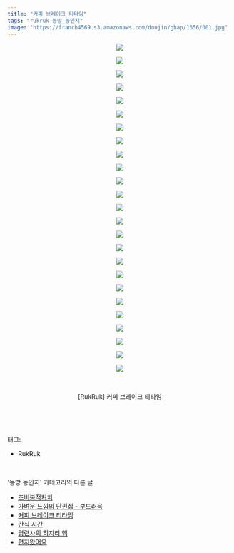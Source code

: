 ```yaml
---
title: "커피 브레이크 티타임"
tags: "rukruk 동방_동인지"
image: "https://franch4569.s3.amazonaws.com/doujin/ghap/1656/001.jpg"
---
```

<div class="article">
<p style="text-align: center; clear: none; float: none;"><img src="{{ site.imgserver2 }}/ghap/1656/001.jpg"/></p>
<p style="text-align: center; clear: none; float: none;"><img src="{{ site.imgserver2 }}/ghap/1656/002.jpg"/></p>
<p style="text-align: center; clear: none; float: none;"><img src="{{ site.imgserver2 }}/ghap/1656/003.jpg"/></p>
<p style="text-align: center; clear: none; float: none;"><img src="{{ site.imgserver2 }}/ghap/1656/004.jpg"/></p>
<p style="text-align: center; clear: none; float: none;"><img src="{{ site.imgserver2 }}/ghap/1656/005.jpg"/></p>
<p style="text-align: center; clear: none; float: none;"><img src="{{ site.imgserver2 }}/ghap/1656/006.jpg"/></p>
<p style="text-align: center; clear: none; float: none;"><img src="{{ site.imgserver2 }}/ghap/1656/007.jpg"/></p>
<p style="text-align: center; clear: none; float: none;"><img src="{{ site.imgserver2 }}/ghap/1656/008.jpg"/></p>
<p style="text-align: center; clear: none; float: none;"><img src="{{ site.imgserver2 }}/ghap/1656/009.jpg"/></p>
<p style="text-align: center; clear: none; float: none;"><img src="{{ site.imgserver2 }}/ghap/1656/010.jpg"/></p>
<p style="text-align: center; clear: none; float: none;"><img src="{{ site.imgserver2 }}/ghap/1656/011.jpg"/></p>
<p style="text-align: center; clear: none; float: none;"><img src="{{ site.imgserver2 }}/ghap/1656/012.jpg"/></p>
<p style="text-align: center; clear: none; float: none;"><img src="{{ site.imgserver2 }}/ghap/1656/013.jpg"/></p>
<p style="text-align: center; clear: none; float: none;"><img src="{{ site.imgserver2 }}/ghap/1656/014.jpg"/></p>
<p style="text-align: center; clear: none; float: none;"><img src="{{ site.imgserver2 }}/ghap/1656/015.jpg"/></p>
<p style="text-align: center; clear: none; float: none;"><img src="{{ site.imgserver2 }}/ghap/1656/016.jpg"/></p>
<p style="text-align: center; clear: none; float: none;"><img src="{{ site.imgserver2 }}/ghap/1656/017.jpg"/></p>
<p style="text-align: center; clear: none; float: none;"><img src="{{ site.imgserver2 }}/ghap/1656/018.jpg"/></p>
<p style="text-align: center; clear: none; float: none;"><img src="{{ site.imgserver2 }}/ghap/1656/019.jpg"/></p>
<p style="text-align: center; clear: none; float: none;"><img src="{{ site.imgserver2 }}/ghap/1656/020.jpg"/></p>
<p style="text-align: center; clear: none; float: none;"><img src="{{ site.imgserver2 }}/ghap/1656/021.jpg"/></p>
<p style="text-align: center; clear: none; float: none;"><img src="{{ site.imgserver2 }}/ghap/1656/022.jpg"/></p>
<p style="text-align: center; clear: none; float: none;"><img src="{{ site.imgserver2 }}/ghap/1656/023.jpg"/></p>
<p style="text-align: center; clear: none; float: none;"><img src="{{ site.imgserver2 }}/ghap/1656/024.jpg"/></p>
<p style="text-align: center; clear: none; float: none;"><img src="{{ site.imgserver2 }}/ghap/1656/025.jpg"/></p>
<p style="text-align: center; clear: none; float: none;"><br/></p>
<p style="text-align: center; clear: none; float: none;">[RukRuk] 커피 브레이크 티타임</p>
<p><br/></p>
</div><br/>
<div class="tagTrail">
<p>태그: </p>
<ul>
<li>RukRuk</li>
</ul>
</div><br/>
<div class="another">
<p>'동방 동인지' 카테고리의 다른 글</p>
<ul>
<li><a href="/ghap_1658">초비봉적처치</a></li>
<li><a href="/ghap_1657">가벼운 느낌의 단편집 - 부드러움</a></li>
<li><a href="/ghap_1656">커피 브레이크 티타임</a></li>
<li><a href="/ghap_1653">간식 시간</a></li>
<li><a href="/ghap_1652">명련사의 히지리 햄</a></li>
<li><a href="/ghap_1651">편지왔어요</a></li>
</ul>
</div><br/>
<div class="cb_module cb_fluid">
<div class="cb_wrt cb_profile">
</div><!-- commentList close -->
</div><br/>
